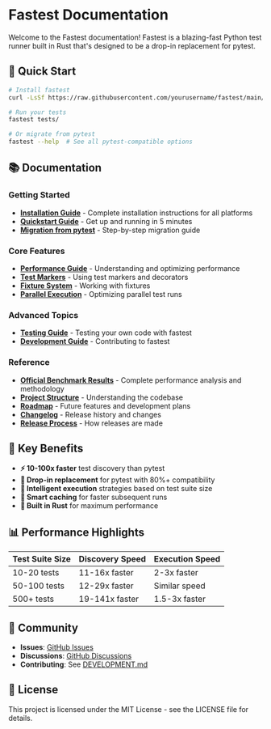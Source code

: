 # Fastest Documentation

Welcome to the Fastest documentation! Fastest is a blazing-fast Python test runner built in Rust that's designed to be a drop-in replacement for pytest.

## 🚀 Quick Start

```bash
# Install fastest
curl -LsSf https://raw.githubusercontent.com/yourusername/fastest/main/install.sh | sh

# Run your tests
fastest tests/

# Or migrate from pytest
fastest --help  # See all pytest-compatible options
```

## 📚 Documentation

### Getting Started
- **[Installation Guide](INSTALLATION.md)** - Complete installation instructions for all platforms
- **[Quickstart Guide](QUICKSTART.md)** - Get up and running in 5 minutes
- **[Migration from pytest](MIGRATION_GUIDE.md)** - Step-by-step migration guide

### Core Features
- **[Performance Guide](PERFORMANCE.md)** - Understanding and optimizing performance
- **[Test Markers](FASTEST_MARKERS.md)** - Using test markers and decorators
- **[Fixture System](FIXTURE_SYSTEM.md)** - Working with fixtures
- **[Parallel Execution](parallel-execution-guide.md)** - Optimizing parallel test runs

### Advanced Topics
- **[Testing Guide](TESTING.md)** - Testing your own code with fastest
- **[Development Guide](DEVELOPMENT.md)** - Contributing to fastest

### Reference
- **[Official Benchmark Results](OFFICIAL_BENCHMARK_RESULTS.md)** - Complete performance analysis and methodology
- **[Project Structure](PROJECT_STRUCTURE.md)** - Understanding the codebase
- **[Roadmap](ROADMAP.md)** - Future features and development plans
- **[Changelog](CHANGELOG.md)** - Release history and changes
- **[Release Process](RELEASE.md)** - How releases are made

## 🎯 Key Benefits

- **⚡ 10-100x faster** test discovery than pytest
- **🔄 Drop-in replacement** for pytest with 80%+ compatibility
- **🚀 Intelligent execution** strategies based on test suite size
- **💾 Smart caching** for faster subsequent runs
- **🔧 Built in Rust** for maximum performance

## 📊 Performance Highlights

| Test Suite Size | Discovery Speed | Execution Speed |
|----------------|-----------------|-----------------|
| 10-20 tests    | 11-16x faster   | 2-3x faster     |
| 50-100 tests   | 12-29x faster   | Similar speed   |
| 500+ tests     | 19-141x faster  | 1.5-3x faster   |

## 🤝 Community

- **Issues**: [GitHub Issues](https://github.com/yourusername/fastest/issues)
- **Discussions**: [GitHub Discussions](https://github.com/yourusername/fastest/discussions)
- **Contributing**: See [DEVELOPMENT.md](DEVELOPMENT.md)

## 📄 License

This project is licensed under the MIT License - see the LICENSE file for details.